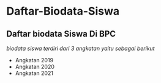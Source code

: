 Daftar-Biodata-Siswa
==
Daftar biodata Siswa Di BPC
--
*biodata siswa terdiri dari 3 angkatan yaitu sebagai berikut*
- Angkatan 2019
- Angkatan 2020
- Angkatan 2021
